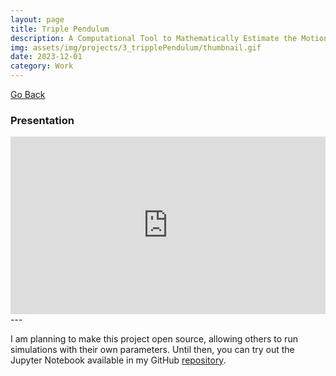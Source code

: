 ```yaml
---
layout: page
title: Triple Pendulum
description: A Computational Tool to Mathematically Estimate the Motion of a Triple Pendulum.
img: assets/img/projects/3_tripplePendulum/thumbnail.gif
date: 2023-12-01
category: Work
---
```


[Go Back](/projects)

### Presentation

<div style="position: relative; padding-bottom: 56.25%; height: 0; overflow: hidden;">
  <iframe src="https://docs.google.com/presentation/d/e/2PACX-1vQD8Bv8UT3Fp_5f0X0E0Q3AovJv2gMtzDcgmKPe5MYDeZJKBZLkUKRSHD60gsbpRA/pub?start=true&loop=true&delayms=3000" frameborder="0" style="position: absolute; top: 0; left: 0; width: 100%; height: 100%;" allowfullscreen="true" mozallowfullscreen="true" webkitallowfullscreen="true"></iframe>
</div>
---

I am planning to make this project open source, allowing others to run simulations with their own parameters. Until then, you can try out the Jupyter Notebook available in my GitHub [repository](https://github.com/geunee20/Tripple_Pendulum_Simulation).

